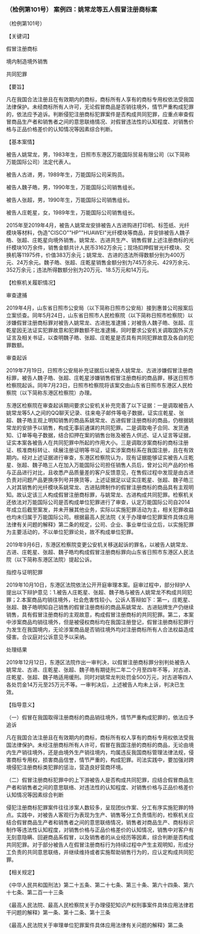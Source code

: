 ### （检例第101号） 案例四：姚常龙等五人假冒注册商标案

（检例第101号）

【关键词】

假冒注册商标

境内制造境外销售

共同犯罪

【要旨】

凡在我国合法注册且在有效期内的商标，商标所有人享有的商标专用权依法受我国法律保护。未经商标所有人许可，无论假冒商品是否销往境外，情节严重构成犯罪的，依法应予追诉。判断侵犯注册商标犯罪案件是否构成共同犯罪，应重点审查假冒商品生产者和销售者之间的意思联络情况、对假冒违法性的认知程度、对销售价格与正品价格差价的认知情况等因素综合判断。

【基本案情】

被告人姚常龙，男，1983年生，日照市东港区万能国际贸易有限公司（以下简称万能国际公司）法定代表人。

被告人古进，男，1989年生，万能国际公司采购员。

被告人魏子皓，男，1990年生，万能国际公司销售组长。

被告人张超，男，1990年生，万能国际公司销售组长。

被告人庄乾星，女，1989年生，万能国际公司销售组长。

2015年至2019年4月，被告人姚常龙安排被告人古进购进打印机、标签纸、光纤模块等材料，伪造"CISCO""HP""HUAWEI"光纤模块等商品，并安排被告人魏子皓、张超、庄乾星向境外销售。姚常龙、古进共生产、销售假冒上述注册商标的光纤模块10万余件，销售金额共计人民币3162万余元；现场扣押假冒光纤模块、交换机等11975件，价值383万余元；姚常龙、古进的违法所得数额分别为400万元、24万余元。魏子皓、张超、庄乾星销售金额分别为745万余元、429万余元、352万余元；违法所得数额分别为20万元、18.5万元和14万元。

【检察机关履职情况】

审查逮捕

2019年4月，山东省日照市公安局（以下简称日照市公安局）接到惠普公司报案后立案侦查。同年5月24日，山东省日照市人民检察院（以下简称日照市检察院）以涉嫌假冒注册商标罪对被告人姚常龙、古进批准逮捕；对被告人魏子皓、张超、庄乾星因无法证实犯罪故意和犯罪数额不批准逮捕，同时要求公安机关调取国外买方证言及相关书证，以查明魏子皓、张超、庄乾星是否具有共同犯罪故意及各自的犯罪数额。

审查起诉

2019年7月19日，日照市公安局补充证据后以被告人姚常龙、古进涉嫌假冒注册商标罪，被告人魏子皓、张超、庄乾星涉嫌销售假冒注册商标的商品罪，移送日照市检察院起诉。同年7月23日，日照市检察院将该案交由山东省日照市东港区人民检察院（以下简称东港区检察院）办理。

东港区检察院在审查起诉期间要求公安机关补充完善了以下证据：一是调取被告人姚常龙等5人之间的QQ聊天记录、往来电子邮件等电子数据，证实庄乾星、张超、魏子皓主观上明知销售的商品系姚常龙、古进假冒注册商标的商品，仍根据姚常龙的安排予以销售，构成无事前通谋的共同犯罪。二是调取电子合同、发货通知、订单等电子数据，结合扣押在案的销售台账及被告人供述、证人证言等证据，证实本案各被告人在共同犯罪中所起的作用大小。三是调取涉案商标的商标注册证、核准商标转让、续展注册证明等书证，证实涉案商标系在我国注册，且在有效期内。经对上述证据进行审查，东港区检察院认为，现有证据能够证实被告人庄乾星、张超、魏子皓三人在加入万能国际公司担任销售人员后，曾对公司产品的价格与正品进行对比，且收悉产品质量差的客户反馈意见，在售假过程中发现是由古进负责对问题产品更换序列号并换货等，上述证据足以证实庄乾星、张超、魏子皓三人对其销售的光纤模块系姚常龙、古进贴牌制作的假冒注册商标的商品具有主观明知。故认定该三人构成假冒注册商标罪，与姚常龙、古进构成共同犯罪。检察机关还依法对万能国际公司是否构成单位犯罪进行了审查，认定万能国际公司自2014年成立后截至案发，并未开展其他业务，实际以实施犯罪活动为主，相关犯罪收益也均未归属于万能国际公司。根据最高人民法院《关于办理单位犯罪案件具体应用法律有关问题的解释》第二条的规定，公司、企业、事业单位设立后，以实施犯罪为主要活动的，不以单位犯罪论处，故不构成单位犯罪。

2019年9月6日，东港区检察院变更公安机关移送起诉的罪名，以被告人姚常龙、古进、庄乾星、张超、魏子皓均构成假冒注册商标罪向山东省日照市东港区人民法院（以下简称东港区法院）提起公诉。

指控与证明犯罪

2019年10月10日，东港区法院依法公开开庭审理本案。庭审过程中，部分辩护人提出以下辩护意见：1.被告人庄乾星、张超、魏子皓与被告人姚常龙不构成共同犯罪；2.本案商品均销往境外，社会危害性较小。公诉人答辩如下：第一，庄乾星、张超、魏子皓明知自己销售的假冒注册商标的商品系姚常龙、古进贴牌生产仍继续销售，具有假冒注册商标的主观故意，构成假冒注册商标的共同犯罪。第二，本案中涉案商品均销往境外，但是被侵权商标均在我国注册登记，假冒注册商标犯罪行为发生在我国境内，无论涉案商品是否销往境外均对注册商标所有人合法权益造成侵害。合议庭对公诉意见予以采纳。

处理结果

2019年12月12日，东港区法院作出一审判决，以假冒注册商标罪分别判处被告人姚常龙、古进、庄乾星、张超、魏子皓有期徒刑二年二个月至四年不等，对古进、庄乾星、张超、魏子皓适用缓刑。同时对姚常龙判处罚金500万元，对古进等四人各处罚金14万元至25万元不等。一审判决后，上述被告人均未上诉，判决已生效。

【指导意义】

（一）假冒在我国取得注册商标的商品销往境外，情节严重构成犯罪的，依法应予追诉

凡在我国合法注册且在有效期内的商标，商标所有权人享有的商标专用权依法受我国法律保护。未经注册商标所有人许可，假冒在我国注册的商标的商品，无论由境内生产销往境外，还是由境外生产销往境内，均属违反我国商标管理法律法规，侵害商标专用权，损害商品信誉，情节严重的，构成犯罪。司法实践中，要加强对跨境侵犯注册商标类犯罪的惩治，营造良好营商环境。

（二）假冒注册商标犯罪中的上下游被告人是否构成共同犯罪，应结合假冒商品生产者和销售者之间的意思联络、对违法性的认知程度、对销售价格与正品价格差价认知情况等因素综合判断

侵犯注册商标犯罪案件往往涉案人数较多，呈现团伙作案、分工有序实施犯罪的特点。实践中，对被告人客观行为表现为生产、销售等分工负责情形的，检察机关应结合假冒商品生产者和销售者之间的意思联络情况，销售者对商品生产、商标标识制作等违法性认知程度，对销售价格与正品价格差价的认知情况，销售中对客户有无刻意隐瞒、回避商品系假冒，以及销售者的从业经历等因素，综合判断是否构成共同犯罪。对于部分被告人在假冒注册商标行为持续过程中产生主观明知，形成分工负责的共同意思联络，并继续维持或者实施帮助销售行为的，应认定构成共同犯罪。

【相关规定】

《中华人民共和国刑法》第二十五条、第二十七条、第三十条、第六十四条、第六十七条、第二百一十三条

《最高人民法院、最高人民检察院关于办理侵犯知识产权刑事案件具体应用法律若干问题的解释》第一条、第十二条、第十三条

《最高人民法院关于审理单位犯罪案件具体应用法律有关问题的解释》第二条

